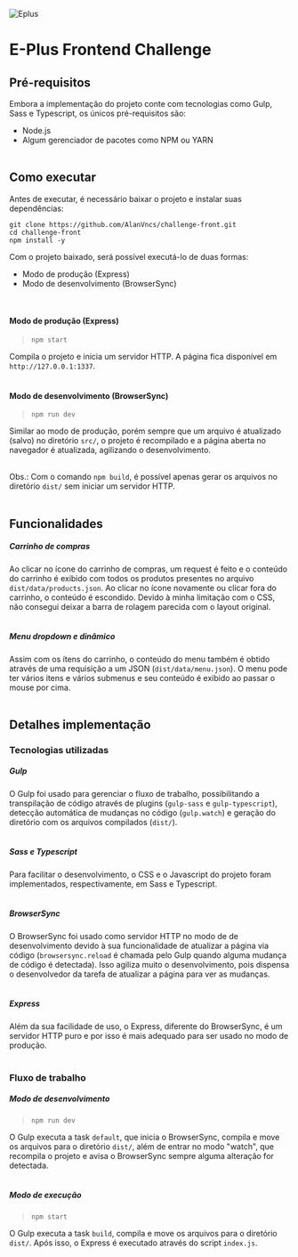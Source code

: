 

![Eplus](https://www.agenciaeplus.com.br/wp-content/themes/eplus/images/agencia-eplus-n-logo.png)

# E-Plus Frontend Challenge

## Pré-requisitos
Embora a implementação do projeto conte com tecnologias como Gulp, Sass e Typescript, os únicos pré-requisitos são:
- Node.js
- Algum gerenciador de pacotes como NPM ou YARN
<br><br>

## Como executar
Antes de executar, é necessário baixar o projeto e instalar suas dependências:
```
git clone https://github.com/AlanVncs/challenge-front.git
cd challenge-front
npm install -y
```

Com o projeto baixado, será possível executá-lo de duas formas:
- Modo de produção (Express)
- Modo de desenvolvimento (BrowserSync)
<br>

#### Modo de produção (Express)
> `npm start`

Compila o projeto e inicia um servidor HTTP. A página fica disponível em `http://127.0.0.1:1337`.
<br><br>

#### Modo de desenvolvimento (BrowserSync)
> `npm run dev`

Similar ao modo de produção, porém sempre que um arquivo é atualizado (salvo) no diretório `src/`, o projeto é recompilado e a página aberta no navegador é atualizada, agilizando o desenvolvimento.
<br><br>

Obs.: Com o comando `npm build`, é possível apenas gerar os arquivos no diretório `dist/` sem iniciar um servidor HTTP.
<br><br>

## Funcionalidades
##### Carrinho de compras
Ao clicar no ícone do carrinho de compras, um request é feito e o conteúdo do carrinho é exibido com todos os produtos presentes no arquivo `dist/data/products.json`. Ao clicar no ícone novamente ou clicar fora do carrinho, o conteúdo é escondido.
Devido à minha limitação com o CSS, não consegui deixar a barra de rolagem parecida com o layout original.
<br><br>

##### Menu dropdown e dinâmico
Assim com os ítens do carrinho, o conteúdo do menu também é obtido através de uma requisição a um JSON (`dist/data/menu.json`). O menu pode ter vários itens e vários submenus e seu conteúdo é exibido ao passar o mouse por cima.
 <br><br>
 
 
## Detalhes implementação
 
### Tecnologias utilizadas

##### Gulp
O Gulp foi usado para gerenciar o fluxo de trabalho, possibilitando a transpilação de código através de plugins (`gulp-sass` e `gulp-typescript`), detecção automática de mudanças no código (`gulp.watch`) e geração do diretório com os arquivos compilados (`dist/`).
<br><br>

##### Sass e Typescript
Para facilitar o desenvolvimento, o CSS e o Javascript do projeto foram implementados, respectivamente, em Sass e Typescript.
<br><br>

##### BrowserSync
O BrowserSync foi usado como servidor HTTP no modo de de desenvolvimento devido à sua funcionalidade de atualizar a página via código (`browsersync.reload` é chamada pelo Gulp quando alguma mudança de código é detectada). Isso agiliza muito o desenvolvimento, pois dispensa o desenvolvedor da tarefa de atualizar a página para ver as mudanças.
<br><br>

##### Express
Além da sua facilidade de uso, o Express, diferente do BrowserSync, é um servidor HTTP puro e por isso é mais adequado para ser usado no modo de produção.
<br><br>

### Fluxo de trabalho

##### Modo de desenvolvimento
> ```npm run dev```

O Gulp executa a task `default`, que inicia o BrowserSync, compila e move os arquivos para o diretório `dist/`, além de entrar no modo "watch", que recompila o projeto e avisa o BrowserSync sempre alguma alteração for detectada.
<br><br>

##### Modo de execução
> ```npm start```

O Gulp executa a task `build`,  compila e move os arquivos para o diretório `dist/`.  Após isso, o Express é executado através do script `index.js`.
<br><br>
